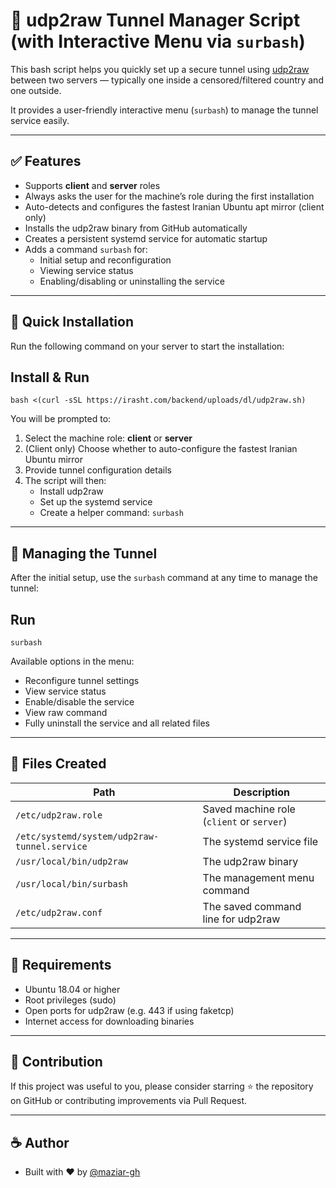 # 🎯 udp2raw Tunnel Manager Script (with Interactive Menu via `surbash`)

This bash script helps you quickly set up a secure tunnel using [udp2raw](https://github.com/wangyu-/udp2raw-tunnel) between two servers — typically one inside a censored/filtered country and one outside.

It provides a user-friendly interactive menu (`surbash`) to manage the tunnel service easily.

---

## ✅ Features

- Supports **client** and **server** roles
- Always asks the user for the machine’s role during the first installation
- Auto-detects and configures the fastest Iranian Ubuntu apt mirror (client only)
- Installs the udp2raw binary from GitHub automatically
- Creates a persistent systemd service for automatic startup
- Adds a command `surbash` for:
  - Initial setup and reconfiguration
  - Viewing service status
  - Enabling/disabling or uninstalling the service

---

## 🚀 Quick Installation

Run the following command on your server to start the installation:

## Install & Run
    bash <(curl -sSL https://irasht.com/backend/uploads/dl/udp2raw.sh)


You will be prompted to:

1. Select the machine role: **client** or **server**
2. (Client only) Choose whether to auto-configure the fastest Iranian Ubuntu mirror
3. Provide tunnel configuration details
4. The script will then:
   - Install udp2raw
   - Set up the systemd service
   - Create a helper command: `surbash`

---

## 🧪 Managing the Tunnel

After the initial setup, use the `surbash` command at any time to manage the tunnel:

## Run
    surbash


Available options in the menu:

- Reconfigure tunnel settings
- View service status
- Enable/disable the service
- View raw command
- Fully uninstall the service and all related files

---

## 📂 Files Created

| Path | Description |
|------|-------------|
| `/etc/udp2raw.role` | Saved machine role (`client` or `server`) |
| `/etc/systemd/system/udp2raw-tunnel.service` | The systemd service file |
| `/usr/local/bin/udp2raw` | The udp2raw binary |
| `/usr/local/bin/surbash` | The management menu command |
| `/etc/udp2raw.conf` | The saved command line for udp2raw |

---

## 📌 Requirements

- Ubuntu 18.04 or higher
- Root privileges (sudo)
- Open ports for udp2raw (e.g. 443 if using faketcp)
- Internet access for downloading binaries

---

## 🤝 Contribution

If this project was useful to you, please consider starring ⭐ the repository on GitHub or contributing improvements via Pull Request.

---

## ☕ Author

- Built with ❤️ by [@maziar-gh](https://github.com/maziar-gh)
